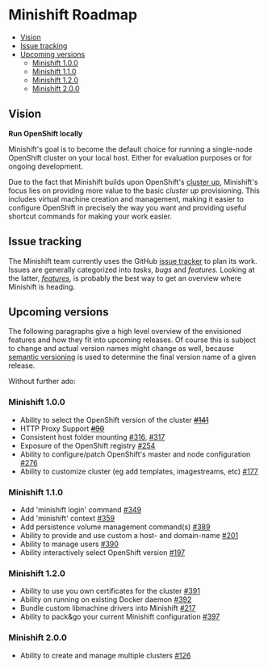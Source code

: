 # Minishift Roadmap

<!-- MarkdownTOC -->

- [Vision](#vision)
- [Issue tracking](#issue-tracking)
- [Upcoming versions](#upcoming-versions)
	- [Minishift 1.0.0](#minishift-100)
	- [Minishift 1.1.0](#minishift-110)
	- [Minishift 1.2.0](#minishift-120)
	- [Minishift 2.0.0](#minishift-200)

<!-- /MarkdownTOC -->

<a name="vision"></a>
## Vision

**Run OpenShift locally**

Minishift's goal is to become the default choice for running a single-node OpenShift cluster on
your local host. Either for evaluation purposes or for ongoing development.

Due to the fact that Minishift builds upon OpenShift's [cluster up](https://github.com/openshift/origin/blob/master/docs/cluster_up_down.md),
Minishift's focus lies on providing more value to the basic _cluster up_ provisioning.
This includes virtual machine creation and management, making it easier to configure
OpenShift in precisely the way you want and providing useful shortcut commands for making your
work easier.

<a name="issue-tracking"></a>
## Issue tracking

The Minishift team currently uses the GitHub [issue tracker](https://github.com/minishift/minishift/issues)
to plan its work. Issues are generally categorized into _tasks_, _bugs_ and _features_.
Looking at the latter, _[features](https://github.com/minishift/minishift/issues?q=is%3Aissue+is%3Aopen+label%3Akind%2Ffeature)_,
is probably the best way to get an overview where Minishift is heading.

<a name="upcoming-versions"></a>
## Upcoming versions

The following paragraphs give a high level overview of the envisioned features
and how they fit into upcoming releases. Of course this is subject to change and actual version
names might change as well, because [semantic versioning](http://semver.org/) is used to determine
the final version name of a given release.


Without further ado:

<a name="minishift-100"></a>
### Minishift 1.0.0

* Ability to select the OpenShift version of the cluster ~~[#141](https://github.com/minishift/minishift/issues/316)~~
* HTTP Proxy Support ~~[#90](https://github.com/minishift/minishift/issues/90)~~
* Consistent host folder mounting [#316](https://github.com/minishift/minishift/issues/316), [#317](https://github.com/minishift/minishift/issues/317)
* Exposure of the OpenShift registry [#254](https://github.com/minishift/minishift/issues/254)
* Ability to configure/patch OpenShift's master and node configuration [#276](https://github.com/minishift/minishift/issues/276)
* Ability to customize cluster (eg add templates, imagestreams, etc) [#177](https://github.com/minishift/minishift/issues/177)

<a name="minishift-110"></a>
### Minishift 1.1.0

* Add 'minishift login' command [#349](https://github.com/minishift/minishift/issues/349)
* Add 'minishift' context [#359](https://github.com/minishift/minishift/issues/359)
* Add persistence volume management command(s) [#389](https://github.com/minishift/minishift/issues/389)
* Ability to provide and use custom a host- and domain-name [#201](https://github.com/minishift/minishift/issues/201)
* Ability to manage users [#390](https://github.com/minishift/minishift/issues/390)
* Ability interactively select OpenShift version [#197](https://github.com/minishift/minishift/issues/197)

<a name="minishift-120"></a>
### Minishift 1.2.0

* Ability to use you own certificates for the cluster [#391](https://github.com/minishift/minishift/issues/391)
* Ability on running on existing Docker daemon [#392](https://github.com/minishift/minishift/issues/392)
* Bundle custom libmachine drivers into Minishift [#217](https://github.com/minishift/minishift/issues/217)
* Ability to pack&go your current Minishift configuration [#397](https://github.com/minishift/minishift/issues/397)

<a name="minishift-200"></a>
### Minishift 2.0.0

* Ability to create and manage multiple clusters [#126](https://github.com/minishift/minishift/issues/177)


